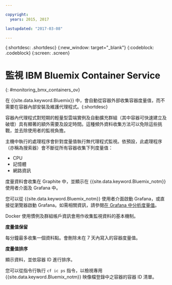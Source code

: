 ```yaml
---

copyright:
  years: 2015, 2017

lastupdated: "2017-03-08"

---
```



{:shortdesc: .shortdesc}
{:new_window: target="_blank"}
{:codeblock: .codeblock}
{:screen: .screen}


# 監視 IBM Bluemix Container Service
{: #monitoring_bmx_containers_ov}

在 {{site.data.keyword.Bluemix}} 中，會自動從容器外部收集容器度量值，而不需要在容器內部安裝及維護代理程式。{:shortdesc}

容器內代理程式對短期的輕量型雲端實例及自動擴充群組（其中容器可快速建立及破壞）具有顯著的額外需要及設定時間。這種頻外資料收集方法可以免除這些挑戰，並去除使用者的監視負擔。

主機中執行的處理程序會針對度量值執行無代理程式監視。依預設，此處理程序（亦稱為搜索器）會不斷從所有容器收集下列度量值：

* CPU
* 記憶體
* 網路資訊

度量資料會收集在 Graphite 中，並顯示在 {{site.data.keyword.Bluemix_notm}} 使用者介面及 Grafana 中。 

您可以從 {{site.data.keyword.Bluemix_notm}} 使用者介面啟動 Grafana，或直接從瀏覽器啟動 Grafana。如需相關資訊，請參閱[在 Grafana 中分析度量值](../grafana/monitoring_analyzing_metrics_grafana.html#analyzing_metrics_grafana)。

Docker 使用慣例及群組帳戶資訊會用作收集監視資料的基本機制。

**度量值保留**

每分鐘最多收集一個資料點。會刪除未在 7 天內寫入的容器度量值。
    
**度量值排序**

顯示資料，並依容器 ID 進行排序。 

您可以從指令行執行 `cf ic ps` 指令，以檢視專用 {{site.data.keyword.Bluemix_notm}} 映像檔登錄中之容器的容器 ID 清單。

